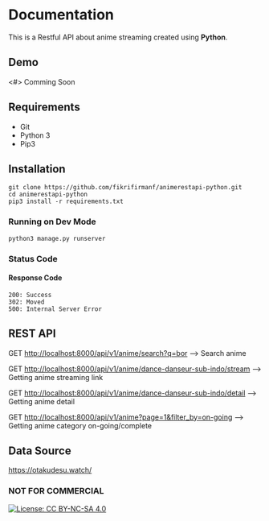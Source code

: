 # Documentation

This is a Restful API about anime streaming created using **Python**.

## Demo

<#>
Comming Soon

## Requirements
- Git
- Python 3
- Pip3

## Installation

```
git clone https://github.com/fikrifirmanf/animerestapi-python.git
cd animerestapi-python
pip3 install -r requirements.txt
```

### Running on Dev Mode

```
python3 manage.py runserver
```

### Status Code

#### Response Code

```
200: Success
302: Moved
500: Internal Server Error
```

## REST API

GET <http://localhost:8000/api/v1/anime/search?q=bor> --> Search anime

GET <http://localhost:8000/api/v1/anime/dance-danseur-sub-indo/stream> --> Getting anime streaming link

GET <http://localhost:8000/api/v1/anime/dance-danseur-sub-indo/detail> --> Getting anime detail

GET <http://localhost:8000/api/v1/anime?page=1&filter_by=on-going> --> Getting anime category on-going/complete

## Data Source

<https://otakudesu.watch/>

### NOT FOR COMMERCIAL

[![License: CC BY-NC-SA 4.0](https://img.shields.io/badge/License-CC%20BY--NC--SA%204.0-lightgrey.svg)](http://creativecommons.org/licenses/by-nc-sa/4.0/)